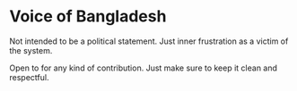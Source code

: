# Voice of Bangladesh

Not intended to be a political statement. Just inner frustration as a victim of the system.

Open to for any kind of contribution. Just make sure to keep it clean and respectful.
